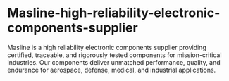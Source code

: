 # Masline-high-reliability-electronic-components-supplier
Masline is a high reliability electronic components supplier providing certified, traceable, and rigorously tested components for mission-critical industries. Our components deliver unmatched performance, quality, and endurance for aerospace, defense, medical, and industrial applications.
